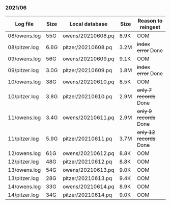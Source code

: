 ### 2021/06
| Log file | Size | Local database | Size | Reason to reingest |
| -------- | ---- | -------------- | ---- | ------------------ |
| 08/owens.log  | 55G 	| owens/20210608.pq  | 8.9K | OOM | 
| 08/pitzer.log | 6.6G  | pitzer/20210608.pq | 3.2M | ~~index error~~ Done |
| 09/owens.log  | 56G   | owens/20210609.pq  | 9.1K | OOM |
| 09/pitzer.log | 3.0G  | pitzer/20210609.pq | 1.8M | ~~index error~~ Done |
| 10/owens.log  | 38G   | owens/20210610.pq  | 8.5K | OOM |
| 10/pitzer.log | 3.8G  | pitzer/20210610.pq | 2.9M | ~~only 7 records~~ Done |
| 11/owens.log  | 3.4G  | owens/20210611.pq  | 2.9M | ~~only 9 records~~ Done |
| 11/pitzer.log | 5.9G  | pitzer/20210611.pq | 3.7M | ~~only 12 records~~ Done |
| 12/owens.log  | 61G   | owens/20210612.pq  | 8.8K | OOM |
| 12/pitzer.log | 48G   | pitzer/20210612.pq | 8.8K | OOM |
| 13/owens.log  | 54G   | owens/20210613.pq  | 9.0K | OOM |
| 13/pitzer.log | 28G   | pitzer/20210613.pq | 9.4K | OOM |
| 14/owens.log  | 33G   | owens/20210614.pq  | 8.9K | OOM |
| 14/pitzer.log | 34G   | pitzer/20210614.pq | 9.0K | OOM |
